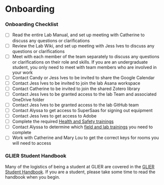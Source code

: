 # Onboarding

### Onboarding Checklist
- [ ]	Read the entire Lab Manual, and set up meeting with Catherine to discuss any questions or clarifications
- [ ]	Review the Lab Wiki, and set up meeting with Jess Ives to discuss any questions or clarifications
- [ ] Meet with each member of the team separately to discuss any questions or clarifications on their role and skills. If you are an undergraduate student, you only need to meet with team members who are involved in your work
- [ ]	Contact Candy or Jess Ives to be invited to share the Google Calendar
- [ ]	Contact Jess Ives to be invited to join the lab Asana workspace
- [ ]	Contact Catherine to be invited to join the shared Zotero library
- [ ]	Contact Jess Ives to be granted access to the lab Team and associated OneDrive folder
- [ ]	Contact Jess Ives to be granted access to the lab GitHub team
- [ ] Contact Alyssa to get access to SuperSaas for signing out equipment
- [ ] Contact Jess Ives to get access to Adobe
- [ ]	Complete the required [Health and Safety trainings](http://www1.uwindsor.ca/hr/system/files/CTR-FS-Aug%202015.pdf)
- [ ] Contact Alyssa to determine which [field and lab trainings](/Other-resources/Trainings.md) you need to complete
- [ ]	Work with Catherine and Mary Lou to get the correct keys for rooms you will need to access

### GLIER Student Handbook
Many of the logistics of being a student at GLIER are covered in the [GLIER Student Handbook](https://www.uwindsor.ca/glier/sites/uwindsor.ca.glier/files/glier_grad_handbook_-_2019-2020_edition.pdf). If you are a student, please take some time to read the handbook when you begin.
